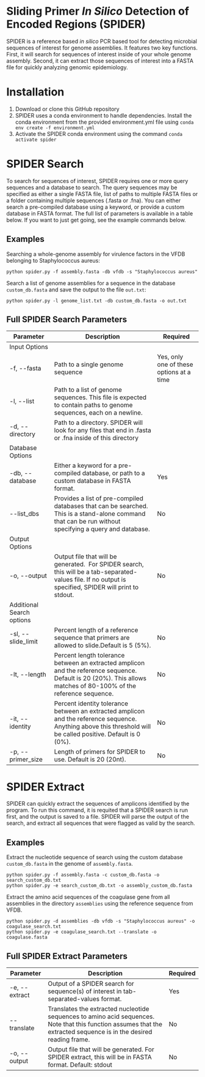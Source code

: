 # Sliding Primer *In Silico* Detection of Encoded Regions (SPIDER)
SPIDER is a reference based *in silico* PCR based tool for detecting microbial sequences 
of interest for genome assemblies. It features two key functions. First, it will search 
for sequences of interest inside of your whole genome assembly. Second, it can extract
those sequences of interest into a FASTA file for quickly analyzing genomic epidemiology.

# Installation
1. Download or clone this GitHub repository
2. SPIDER uses a conda environment to handle dependencies. Install the conda environment 
from the provided environment.yml file using `conda env create -f environment.yml`
3. Activate the SPIDER conda environment using the command `conda activate spider`

# SPIDER Search
To search for sequences of interest, SPIDER requires one or more query sequences and a 
database to search. The query sequences may be specified as either a single FASTA file,
list of paths to multiple FASTA files or a folder containing multiple sequences (.fasta or .fna).
You can either search a pre-compiled database using a keyword, or provide a custom database
in FASTA format. The full list of parameters is available in a table below. If you want to 
just get going, see the example commands below.

## Examples
Searching a whole-genome assembly for virulence factors in the VFDB belonging to Staphylococcus aureus:

`python spider.py -f assembly.fasta -db vfdb -s "Staphylococcus aureus"`

Search a list of genome assemblies for a sequence in the database `custom_db.fasta` and save the output to the file `out.txt`:

`python spider.py -l genome_list.txt -db custom_db.fasta -o out.txt`

## Full SPIDER Search Parameters
| Parameter                 | Description                                                                                                                                                       | Required                                 |
| ------------------------- | ----------------------------------------------------------------------------------------------------------------------------------------------------------------- | ---------------------------------------- |
| Input Options             |
| -f, --fasta                  | Path to a single genome sequence                                                                                                                                  | Yes, only one of these options at a time |
| -l, --list                   | Path to a list of genome sequences. This file is expected to contain paths to genome sequences, each on a newline.                                                |
| -d, --directory              | Path to a directory. SPIDER will look for any files that end in .fasta or .fna inside of this directory                                                           |
| Database Options          |
| -db, --database              | Either a keyword for a pre-compiled database, or path to a custom database in FASTA format.                                                                       | Yes                                      |
| --list_dbs                  | Provides a list of pre-compiled databases that can be searched. This is a stand-alone command that can be run without specifying a query and database.            | No                                       |
| Output Options            |
| -o, --output                 | Output file that will be generated.  For SPIDER search, this will be a tab-separated-values file. If no output is specified, SPIDER will print to stdout.         | No                                       |
| Additional Search options |
| -sl, --slide_limit         | Percent length of a reference sequence that primers are allowed to slide.Default is 5 (5%).                                                                       | No                                       |
| -lt, --length              | Percent length tolerance between an extracted amplicon and the reference sequence. Default is 20 (20%). This allows matches of 80-100% of the reference sequence. | No                                       |
| -it, --identity            | Percent identity tolerance between an extracted amplicon and the reference sequence. Anything above this threshold will be called positive. Default is 0 (0%).     | No                                       |
| -p, --primer_size            | Length of primers for SPIDER to use. Default is 20 (20nt).                                                                                                        | No                                       |

# SPIDER Extract
SPIDER can quickly extract the sequences of amplicons identified by the program. 
To run this command, it is requited that a SPIDER search is run first, and the output is
saved to a file. SPIDER will parse the output of the search, and extract all sequences
that were flagged as valid by the search.

## Examples

Extract the nucleotide sequence of search using the custom database `custom_db.fasta` in 
the genome of `assembly.fasta`.

```
python spider.py -f assembly.fasta -c custom_db.fasta -o search_custom_db.txt
python spider.py -e search_custom_db.txt -o assembly_custom_db.fasta
```

Extract the amino acid sequences of the coagulase gene from all assemblies in the directory 
`assemblies` using the reference sequence from VFDB.

```
python spider.py -d assemblies -db vfdb -s "Staphylococcus aureus" -o coagulase_search.txt
python spider.py -e coagulase_search.txt --translate -o coagulase.fasta
```

## Full SPIDER Extract Parameters
| Parameter    | Description                                                                                                                                                         | Required |
| ------------ | ------------------------------------------------------------------------------------------------------------------------------------------------------------------- | -------- |
| -e, --extract | Output of a SPIDER search for sequence(s) of interest in tab-separated-values format.                                                                               | Yes      |
| --translate    | Translates the extracted nucleotide sequences to amino acid sequences. Note that this function assumes that the extracted sequence is in the desired reading frame. | No       |
| -o, --output  | Output file that will be generated. For SPIDER extract, this will be in FASTA format. Default: stdout                                                               | No       |
